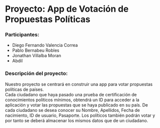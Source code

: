 # Proyecto: App de Votación de Propuestas Políticas

### Participantes:
- Diego Fernando Valencia Correa
- Pablo Bernabeu Robles
- Jonathan Villalba Moran
- Abdil

### Descripción del proyecto:
Nuestro proyecto se centrará en construir una app para votar propuestas políticas de países.  
Cada ciudadano que haya pasado una prueba de certificación de conocimientos políticos mínimos, obtendrá un ID para acceder a la aplicación y votar las propuestas que se haya publicado en su país.
De cada ciudadano se desea conocer su Nombre, Apellidos, Fecha de nacimiento, ID de usuario, Pasaporte.
Los políticos también podrán votar y por tanto se deberá almacenar los mismos datos que de un ciudadano.


